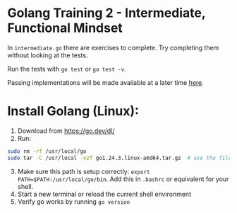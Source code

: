 # Golang Training 2 - Intermediate, Functional Mindset
In `intermediate.go` there are exercises to complete. Try completing them without looking at the tests.

Run the tests with `go test` or `go test -v`.

Passing implementations will be made available at a later time [here](https://github.com/calvincramer/golang-training-2-completed).

# Install Golang (Linux):
1. Download from https://go.dev/dl/
2. Run:
```sh
sudo rm -rf /usr/local/go
sudo tar -C /usr/local -xzf go1.24.3.linux-amd64.tar.gz  # use the file downloaded from step 1
```
3. Make sure this path is setup correctly: `export PATH=$PATH:/usr/local/go/bin`. Add this in `.bashrc` or equivalent for your shell.
4. Start a new terminal or reload the current shell environment
5. Verify go works by running `go version`
